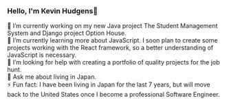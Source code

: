 ### Hello, I'm Kevin Hudgens👋

🔭 I’m currently working on my new Java project The Student Management System and Django project Option House.  
🌱 I’m currently learning more about JavaScript. I soon plan to create some projects working with the React framework, so a better understanding of JavaScript is necessary.  
🤔 I’m looking for help with creating a portfolio of quality projects for the job hunt.  
💬 Ask me about living in Japan.   
⚡ Fun fact: I have been living in Japan for the last 7 years, but will move back to the United States once I become a professional Software Engineer.  
